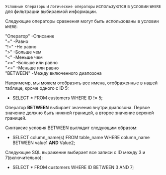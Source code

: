 `Условные Операторы` и `Логические операторы` используются в условии `WHERE` для фильтрации выбираемой информации.

Следующие операторы сравнения могут быть использованы в условии `WHERE`:

 "Оператор" -Описание    
 "=" -Равно   
 "!=" -Не равно   
 ">" -Больше чем    
 "<" -Меньше чем    
 ">=" -Больше или равно   
 "<=" -Меньше или равно   
 "BETWEEN" -Между включенного диапозона

 Напримемр, мы можем отобразить все имена, отображенные в нашей таблице, кроме одного с ID 5:

 - SELECT * FROM customers WHERE ID != 5;

 Оператор **BETWEEN** выбирает значения внутри диапозона. Первое значение должно быть нижней границей, а второе значение верхней границей.

 Синтаксис условия BETWEEN выглядит следующим образом:

 - SELECT column_name(s) FROM table_name WHERE column_name BETWEEN value1 **AND** Value2;

 Следующее SQL выражение выбирает все записи с ID между 3 и 7(включительно):

 - SELECT * FROM customers WHERE ID BETWEEN 3 AND 7;
